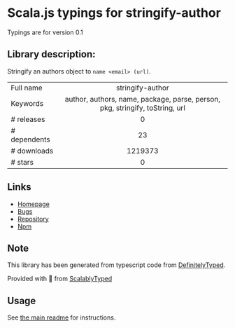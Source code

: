 
# Scala.js typings for stringify-author

Typings are for version 0.1

## Library description:
Stringify an authors object to `name <email> (url)`.

|                    |                 |
| ------------------ | :-------------: |
| Full name          | stringify-author |
| Keywords           | author, authors, name, package, parse, person, pkg, stringify, toString, url |
| # releases         | 0 |
| # dependents       | 23 |
| # downloads        | 1219373 |
| # stars            | 0 |

## Links
- [Homepage](https://github.com/jonschlinkert/stringify-author)
- [Bugs](https://github.com/jonschlinkert/stringify-author/issues)
- [Repository](https://github.com/jonschlinkert/stringify-author)
- [Npm](https://www.npmjs.com/package/stringify-author)
    


## Note
This library has been generated from typescript code from [DefinitelyTyped](https://definitelytyped.org).

Provided with :purple_heart: from [ScalablyTyped](https://github.com/oyvindberg/ScalablyTyped)

## Usage
See [the main readme](../../readme.md) for instructions.


